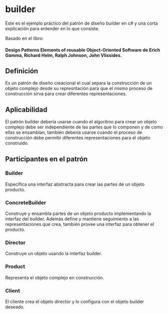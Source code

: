 # builder
Este es el ejemplo práctico del patrón de diseño builder en c# y una corta explicación para entender en lo que consiste. 

Basado en el libro:
#### Design Patterns Elements of reusable Object-Oriented Software de Erich Gamma, Richard Helm, Ralph Johnson, John Vlissides.

## Definición
Es un patrón de diseño creacional el cual separa la construcción de un objeto complejo desde su represntación para que el mismo proceso de construcción sirva para crear diferentes representaciones.

## Aplicabilidad
El patrón builder debería usarse cuando el algoritmo para crear un objeto complejo debe ser independiente de las partes que lo componen y de como ellas se ensamblan, también debería usarse cuando el proceso de construcción debe permitir diferentes representaciones para el objeto construido.

## Participantes en el patrón

### Builder
Especifica una interfaz abstracta para crear las partes de un objeto producto.

### ConcreteBuilder
Construye y ensambla partes de un objeto producto implementando la interfaz del builder. Además define y mantiene seguimiento a las representaciones que crea, también provee una interfaz para obtener el producto.

### Director
Construye un objeto usando la interfaz builder.

### Product
Representa el objeto complejo en construcción.

### Client
El cliente crea el objeto director y lo configura con el objeto builder deseado.
